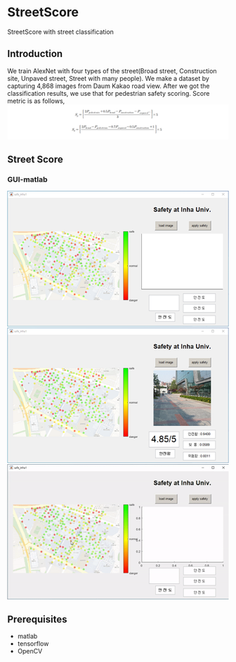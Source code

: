# StreetScore
StreetScore with street classification

## Introduction
We train AlexNet with four types of the street(Broad street, Construction site, Unpaved street, Street with many people). We make a dataset by capturing 4,868 images from Daum Kakao road view. After we got the classification results, we use that for pedestrian safety scoring. Score metric is as follows,
![SM](./img/score.png)

## Street Score
### GUI-matlab
![GUI1](./img/GUI1.png)
![GUI2](./img/GUI2.png)
![GUI](./img/GUI.gif)

## Prerequisites
* matlab
* tensorflow
* OpenCV
